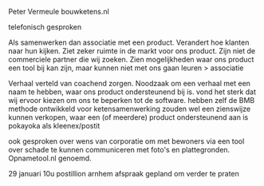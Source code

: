 Peter Vermeule bouwketens.nl

telefonisch gesproken

Als samenwerken dan associatie met een product. Verandert hoe klanten naar hun kijken.
Ziet zeker ruimte in de markt voor ons product.
Zijn niet de commerciele partner die wij zoeken. Zien mogelijkheden waar ons product een tool bij kan zijn, maar kunnen niet met ons gaan leuren > associatie

Verhaal verteld van coachend zorgen. Noodzaak om een verhaal met een naam te hebben, waar ons product ondersteunend bij is.
vond het sterk dat wij ervoor kiezen om ons te beperken tot de software.
hebben zelf de BMB methode ontwikkeld voor ketensamenwerking
zouden wel een zienswijze kunnen verkopen, waar een (of meerdere) product ondersteunend aan is
pokayoka als kleenex/postit 

ook gesproken over wens van corporatie om met bewoners via een tool over schade te kunnen communiceren met foto's en plattegronden. Opnametool.nl genoemd.

29 januari 10u postillion arnhem afspraak gepland om verder te praten
